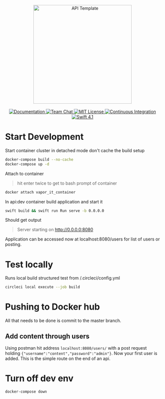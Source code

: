 <p align="center">
    <img src="https://user-images.githubusercontent.com/1342803/36623515-7293b4ec-18d3-11e8-85ab-4e2f8fb38fbd.png" width="320" alt="API Template">
    <br>
    <br>
    <a href="http://docs.vapor.codes/3.0/">
        <img src="http://img.shields.io/badge/read_the-docs-2196f3.svg" alt="Documentation">
    </a>
    <a href="https://discord.gg/vapor">
        <img src="https://img.shields.io/discord/431917998102675485.svg" alt="Team Chat">
    </a>
    <a href="LICENSE">
        <img src="http://img.shields.io/badge/license-MIT-brightgreen.svg" alt="MIT License">
    </a>
    <a href="https://circleci.com/gh/vapor/api-template">
        <img src="https://circleci.com/gh/vapor/api-template.svg?style=shield" alt="Continuous Integration">
    </a>
    <a href="https://swift.org">
        <img src="http://img.shields.io/badge/swift-4.1-brightgreen.svg" alt="Swift 4.1">
    </a>
</p>

# Start Development

Start container cluster in detached mode
don't cache the build setup
```bash
docker-compose build --no-cache
docker-compose up -d
```

Attach to container 
> hit enter twice to get to bash prompt of container
```bash
docker attach vapor_it_container
```

In api:dev container build application and start it
```bash
swift build && swift run Run serve -b 0.0.0.0
```
Should get output
> Server starting on http://0.0.0.0:8080

Application can be accessed now at localhost:8080/users for list of users or posting.

# Test locally

Runs local build structured test from /.circleci/config.yml
```bash
circleci local execute --job build
```

# Pushing to Docker hub
All that needs to be done is commit to the master branch.

## Add content through users
Using postman hit address `localhost:8080/users/` with a post request holding `{"username":"content","password":"admin"}`. Now your first user is added. This is the simple route on the end of an api. 

# Turn off dev env
```bash
docker-compose down
```